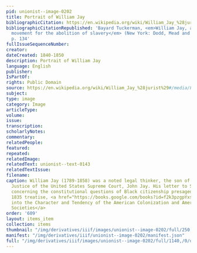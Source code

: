 ```yaml
---
pid: unionist--image-0202
title: Portrait of William Jay
bibliographicCitation: https://en.wikipedia.org/wiki/William_Jay_%28jurist%29#/media/File:William_Jay_by_Wenzler.jpg
bibliographicCitationRepublished: 'Bayard Tuckerman, <em>William Jay, and the constitutional
  movement for the abolition of slavery</em> (New York: Dodd, Mead and Company, 1894),
  p. 134'
fullIssueSequenceNumber: 
creator: 
dateCreated: 1840-1850
description: Portrait of William Jay
language: English
publisher: 
IsPartOf: 
rights: Public Domain
source: https://en.wikipedia.org/wiki/William_Jay_%28jurist%29#/media/File:William_Jay_by_Wenzler.jpg
subject: 
type: image
category: Image
articleType: 
volume: 
issue: 
transcription: 
scholarlyNotes: 
commentary: 
relatedPeople: 
featured: 
repeated: 
relatedImage: 
relatedText: unionist--text-0143
relatedTextIssue: 
filename: 
caption: William Jay (1789-1858) was a noted legal thinker, the son of the first Chief
  Justice of the United States Supreme Court, John Jay. His letter to Samuel J. May
  concerning the constitutional questions of Black citizenship presaged his important
  1835 treatise, <a href="https://books.google.com/books?id=f2k3pzgpYxsC">An Inquiry
  into the Character and Tendency of the American Colonization and American Anti-Slavery
  Societies</a>
order: '609'
layout: items_item
collection: items
thumbnail: "/img/derivatives/iiif/images/unionist--image-0202/full/250,/0/default.jpg"
manifest: "/img/derivatives/iiif/unionist--image-0202/manifest.json"
full: "/img/derivatives/iiif/images/unionist--image-0202/full/1140,/0/default.jpg"
---
```

